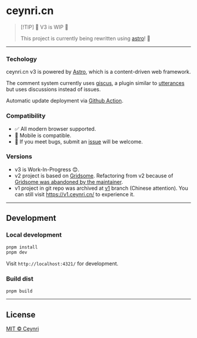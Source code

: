 # ceynri.cn

> [!TIP] 🚧 V3 is WIP 🚧
>
> This project is currently being rewritten using [astro](https://github.com/withastro/astro)! 🚀

---

<!-- [![deploy workflow](https://github.com/ceynri/ceynri.cn/actions/workflows/deploy-website.yml/badge.svg)](https://github.com/ceynri/ceynri.cn/actions/workflows/deploy-website.yml)

You can visit <https://ceynri.cn/> to experience.

## Introduction

### Structure

<details>
<summary>Home - A fancy single-screen page.</summary>

![Home](https://cdn.jsdelivr.net/gh/ceynri/assets@main/images/1624279447155-home.png)

Home logo and impression image add perspective effect for fun:

![perspective](https://cdn.jsdelivr.net/gh/ceynri/assets@main/images/1624284710324-move.gif)

</details>

<details>
<summary>Blog - The main part of the website. Chinese attention.</summary>

![Blog](https://cdn.jsdelivr.net/gh/ceynri/assets@main/images/1624279421290-blog.png)

</details>

<details>
<summary>Archive - Posts archived by year.</summary>

![archive](https://cdn.jsdelivr.net/gh/ceynri/assets@main/images/1624279909009-archive.png)

</details>

<details>
<summary>About - About me, about name, about...</summary>

![about](https://cdn.jsdelivr.net/gh/ceynri/assets@main/images/1624279861902-about.png)

</details>

<details>
<summary>Tags - Posts aggregated according to the contained tags.</summary>

![tag](https://cdn.jsdelivr.net/gh/ceynri/assets@main/images/1624279924010-tag.png)

</details>
-->

### Techology

ceynri.cn v3 is powered by [Astro](https://astro.build/), which is a content-driven web framework.

The comment system currently uses [giscus](https://github.com/laymonage/giscus), a plugin similar to [utterances](https://github.com/utterance/utterances) but uses discussions instead of issues.

Automatic update deployment via [Github Action](https://github.com/ceynri/ceynri.cn/actions).

### Compatibility

- ✅ All modern browser supported.
- 📱 Mobile is compatible.
- 🙏 If you meet bugs, submit an [issue](https://github.com/ceynri/ceynri.cn/issues) will be welcome.

### Versions

- v3 is Work-In-Progress 😊.
- v2 project is based on [Gridsome](https://gridsome.org/). Refactoring from v2 because of [Gridsome was abandoned by the maintainer](https://github.com/gridsome/gridsome/issues/1684).
- v1 project in git repo was archived at [v1](https://github.com/ceynri/ceynri.cn/tree/v1) branch (Chinese attention). You can still visit <https://v1.ceynri.cn/> to experience it.

---

## Development

### Local development

```sh
pnpm install
pnpm dev
```

Visit `http://localhost:4321/` for development.

### Build dist

```sh
pnpm build
```

---

## License

[MIT © Ceynri](./LICENSE)
